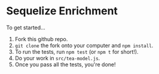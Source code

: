 # Sequelize Enrichment

To get started...
1. Fork this github repo.
1. `git clone` the fork onto your computer and `npm install`.
1. To run the tests, run `npm test` (or `npm t` for short!).
1. Do your work in `src/tea-model.js`.
1. Once you pass all the tests, you're done!
